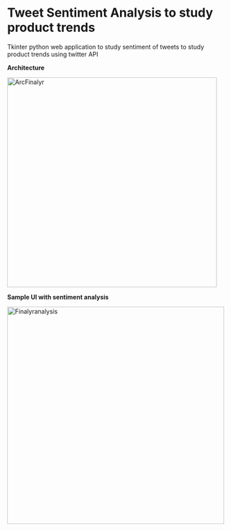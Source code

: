 # Tweet Sentiment Analysis to study product trends
Tkinter python web application to study sentiment of tweets to study product trends using twitter API

**Architecture**

<img width="483" alt="ArcFinalyr" src="https://github.com/Rk1999Jk/TweetSentimentAnalysis/assets/115196734/3e61e90a-f67f-4c74-889b-b1918d02b75b">

**Sample UI with sentiment analysis**

<img width="500" alt="Finalyranalysis" src="https://github.com/Rk1999Jk/TweetSentimentAnalysis/assets/115196734/c1e16787-4add-4c6d-a3dc-f63b22edb4f7">



